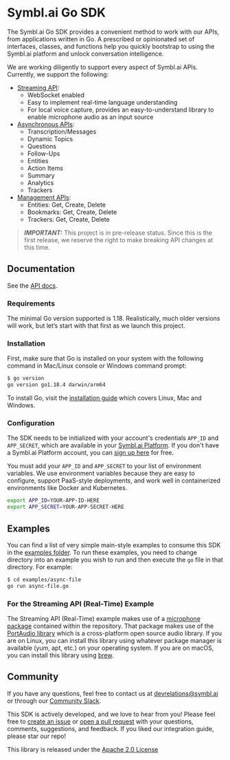 # Symbl.ai Go SDK

The Symbl.ai Go SDK provides a convenient method to work with our APIs, from applications written in Go. A prescribed or opinionated set of interfaces, classes, and functions help you quickly bootstrap to using the Symbl.ai platform and unlock conversation intelligence. 

We are working diligently to support every aspect of Symbl.ai APIs. Currently, we support the following:
- [Streaming API][streaming_api-docs]:
  - WebSocket enabled
  - Easy to implement real-time language understanding
  - For local voice capture, provides an easy-to-understand library to enable microphone audio as an input source
- [Asynchronous APIs][async_api-docs]:
  - Transcription/Messages
  - Dynamic Topics
  - Questions
  - Follow-Ups
  - Entities
  - Action Items
  - Summary
  - Analytics
  - Trackers
- [Management APIs][management_api-docs]:
  - Entities: Get, Create, Delete
  - Bookmarks: Get, Create, Delete
  - Trackers: Get, Create, Delete

> **_IMPORTANT:_** This project is in pre-release status. Since this is the first release, we reserve the right to make breaking API changes at this time. 

## Documentation

See the [API docs][symbl-docs].

### Requirements

The minimal Go version supported is 1.18. Realistically, much older versions will work, but let’s start with that first as we launch this project.

### Installation

First, make sure that Go is installed on your system with the following command in Mac/Linux console or Windows command prompt:

```sh
$ go version
go version go1.18.4 darwin/arm64
```

To install Go, visit the [installation guide](https://go.dev/doc/install) which covers Linux, Mac and Windows.

### Configuration

The SDK needs to be initialized with your account's credentials `APP_ID` and `APP_SECRET`, which are available in your [Symbl.ai Platform][api-keys]. If you don't have a Symbl.ai Platform account, you can [sign up here][symbl_signup] for free.

You must add your `APP_ID` and `APP_SECRET` to your list of environment variables. We use environment variables because they are easy to configure, support PaaS-style deployments, and work well in containerized environments like Docker and Kubernetes.

```sh
export APP_ID=YOUR-APP-ID-HERE
export APP_SECRET=YOUR-APP-SECRET-HERE
```

## Examples

You can find a list of very simple main-style examples to consume this SDK in the [examples folder][examples-folder]. To run these examples, you need to change directory into an example you wish to run and then execute the `go` file in that directory. For example:

```sh
$ cd examples/async-file
go run async-file.go
```

### For the Streaming API (Real-Time) Example

The Streaming API (Real-Time) example makes use of a [microphone package](https://github.com/symblai/symbl-go-sdk/tree/main/pkg/audio/microphone) contained within the repository. That package makes use of the [PortAudio library](http://www.portaudio.com/) which is a cross-platform open source audio library. If you are on Linux, you can install this library using whatever package manager is available (yum, apt, etc.) on your operating system. If you are on macOS, you can install this library using [brew](https://brew.sh/).

## Community

If you have any questions, feel free to contact us at devrelations@symbl.ai or through our [Community Slack][slack].

This SDK is actively developed, and we love to hear from you! Please feel free to [create an issue][issues] or [open a pull request][pulls] with your questions, comments, suggestions, and feedback. If you liked our integration guide, please star our repo!

This library is released under the [Apache 2.0 License][license]


[api-keys]: https://platform.symbl.ai/#/login
[symbl-docs]: https://docs.symbl.ai/docs
[streaming_api-docs]: https://docs.symbl.ai/docs/streaming-api
[async_api-docs]: https://docs.symbl.ai/docs/async-api
[management_api-docs]: https://docs.symbl.ai/docs/management-api
[symbl_signup]: https://platform.symbl.ai/signup?utm_source=symbl&utm_medium=blog&utm_campaign=devrel&_ga=2.226597914.683175584.1662998385-1953371422.1659457591&_gl=1*mm3foy*_ga*MTk1MzM3MTQyMi4xNjU5NDU3NTkx*_ga_FN4MP7CES4*MTY2MzEwNDQyNi44Mi4xLjE2NjMxMDQ0MzcuMC4wLjA.
[examples-folder]: examples/
[issues]: https://github.com/symblai/symbl-go-sdk/issues
[pulls]: https://github.com/symblai/symbl-go-sdk/pulls
[license]: LICENSE
[slack]: https://join.slack.com/t/symbldotai/shared_invite/zt-4sic2s11-D3x496pll8UHSJ89cm78CA
